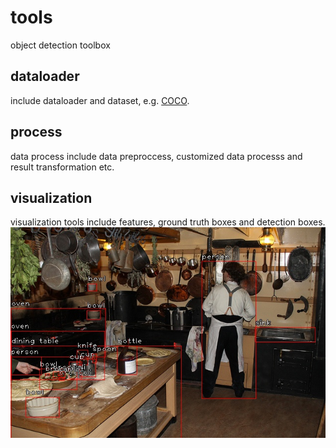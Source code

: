 # tools
object detection toolbox

## dataloader
include dataloader and dataset, e.g. [COCO](http://cocodataset.org/).

## process
data process include data preproccess, customized data processs and result transformation etc.

## visualization
visualization tools include features, ground truth boxes and detection boxes.
![img](./demo/bbox.jpg)